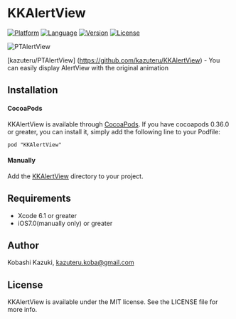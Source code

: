 KKAlertView
====

[![Platform](http://img.shields.io/badge/platform-ios-blue.svg?style=flat
)](https://developer.apple.com/iphone/index.action)
[![Language](http://img.shields.io/badge/language-swift-brightgreen.svg?style=flat
)](https://developer.apple.com/swift)
[![Version](https://img.shields.io/cocoapods/v/KKAlertView.svg?style=flat)](http://cocoapods.org/pods/KKAlertView)
[![License](https://img.shields.io/cocoapods/l/KKAlertView.svg?style=flat)](http://cocoapods.org/pods/KKAlertView)

![PTAlertView](./SampleImage/alertView.gif)   


[kazuteru/PTAlertView]
(https://github.com/kazuteru/KKAlertView) - You can easily display AlertView with the original animation

## Installation

#### CocoaPods

KKAlertView is available through [CocoaPods](http://cocoapods.org). If you have cocoapods 0.36.0 or greater, you can install
it, simply add the following line to your Podfile:

    pod "KKAlertView"

#### Manually

Add the [KKAlertView](./KKAlertView) directory to your project. 

## Requirements

- Xcode 6.1 or greater
- iOS7.0(manually only) or greater

## Author
Kobashi Kazuki, [kazuteru.koba@gmail.com](kazuteru.koba@gmail.com)

## License

KKAlertView is available under the MIT license. See the LICENSE file for more info.